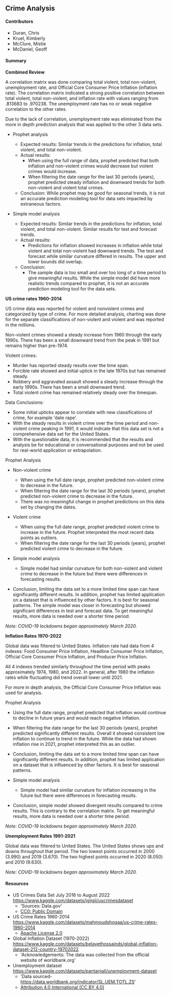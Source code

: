 ## Crime Analysis

#### Contributors

- Duran, Chris
- Kruel, Kimberly
- McClure, Mistie
- McDaniel, Geoff

#### Summary

**Combined Review**

A correlation matrix was done comparing total violent, total non-violent, unemployment rate, and Official Core Consumer Price Inflation (inflation rate). The correlation matrix indicated a strong positive correlation between total violent, total non-violent, and inflation rate with values ranging from .813683 to .970238. The unemployment rate has no or weak negative correlation to the other rates.

Due to the lack of correlation, unemployment rate was eliminated from the more in depth prediction analysis that was applied to the other 3 data sets.

- Prophet analysis

  - Expected results: Similar trends in the predictions for inflation, total violent, and total non-violent.
  - Actual results:
    - When using the full range of data, prophet predicted that both inflation and non-violent crimes would decrease but violent crimes would increase.
    - When filtering the date range for the last 30 periods (years), prophet predicted steady inflation and downward trends for both non-violent and violent total crimes.
  - Conclusion: While prophet may be good for seasonal trends, it is not an accurate prediction modeling tool for data sets impacted by extraneous factors.

- Simple model analysis
  - Expected results: Similar trends in the predictions for inflation, total violent, and total non-violent. Similar results for test and forecast trends.
  - Actual results:
    - Predictions for inflation showed increases in inflation while total violent and total non-violent had downward trends. The test and forecast while similar curvature differed in results. The upper and lower bounds did overlap.
  - Conclusion:
    - The sample data is too small and over too long of a time period to give meaningful results. While the simple model did have more realistic trends compared to prophet, it is not an accurate prediction modeling tool for the data sets.

**US crime rates 1960-2014**

US crime data was reported for violent and nonviolent crimes and categorized by type of crime. For more detailed analysis, charting was done for the separate classifications of non-violent and violent and was reported in the millions.

Non-violent crimes showed a steady increase from 1960 through the early 1990s. There has been a small downward trend from the peak in 1991 but remains higher than pre-1974.

Violent crimes:

- Murder has reported steady results over the time span.
- Forcible rate showed and initial uptick in the late 1970s but has remained steady.
- Robbery and aggravated assault showed a steady increase through the early 1990s. There has been a small downward trend.
- Total violent crime has remained relatively steady over the timespan.

Data Conclusions:

- Some initial upticks appear to correlate with new classifications of crime, for example 'date rape'.
- With the steady results in violent crime over the time period and non-violent crime peaking in 1991, it would indicate that this data set is not a comprehensive data set for the United States.
- With the questionable data, it is recommended that the results and analysis be for educational or conversational purposes and not be used for real-world application or extrapolation.

Prophet Analysis

- Non-violent crime

  - When using the full date range, prophet predicted non-violent crime to decrease in the future.
  - When filtering the date range for the last 30 periods (years), prophet predicted non-violent crime to decrease in the future.
  - There was no meaningful change in prophet predictions on this data set by changing the dates.

- Violent crime

  - When using the full date range, prophet predicted violent crime to increase in the future. Prophet interpreted the most recent data points as outliers.
  - When filtering the date range for the last 30 periods (years), prophet predicted violent crime to decrease in the future.

- Simple model analysis

  - Simple model had similar curvature for both non-violent and violent crime to decrease in the future but there were differences in forecasting results.

- Conclusion, limiting the data set to a more limited time span can have significantly different results. In addition, prophet has limited application on a dataset that is influenced by other factors. It is best for seasonal patterns. The simple model was closer in forecasting but showed significant differences in test and forecast data. To get meaningful results, more data is needed over a shorter time period.

_Note: COVID-19 lockdowns began approximately March 2020._

**Inflation Rates 1970-2022**

Global data was filtered to United States. Inflation rate had data from 4 indexes: Food Consumer Price Inflation, Headline Consumer Price Inflation, Official Core Consumer Price Inflation, and Producer Price Inflation.

All 4 indexes trended similarly throughout the time period with peaks approximately 1974, 1980, and 2022. In general, after 1980 the inflation rates while fluctuating did trend overall lower until 2021.

For more in depth analysis, the Official Core Consumer Price Inflation was used for analysis.

Prophet Analysis

- Using the full date range, prophet predicted that inflation would continue to decline in future years and would reach negative inflation.
- When filtering the date range for the last 30 periods (years), prophet predicted significantly different results. Overall it showed consistent low inflation to continue to trend in the future. While the data had shown inflation rise in 2021, prophet interpreted this as an outlier.
- Conclusion, limiting the data set to a more limited time span can have significantly different results. In addition, prophet has limited application on a dataset that is influenced by other factors. It is best for seasonal patterns.

- Simple model analysis

  - Simple model had similar curvature for inflation increasing in the future but there were differences in forecasting results.

- Conclusion, simple model showed divergent results compared to crime results. This is contrary to the correlation matrix. To get meaningful results, more data is needed over a shorter time period.

_Note: COVID-19 lockdowns began approximately March 2020._

**Unemployment Rates 1991-2021**

Global data was filtered to United States. The United States shows ups and downs throughout that period. The two lowest points occurred in 2000 (3.990) and 2019 (3.670). The two highest points occurred in 2020 (8.050) and 2010 (9.630).

_Note: COVID-19 lockdowns began approximately March 2020._

#### Resources

- US Crimes Data Set July 2016 to August 2022 https://www.kaggle.com/datasets/jgiigii/uscrimesdataset
  - 'Sources: Data.gov'
  - [CC0: Public Domain](https://creativecommons.org/publicdomain/zero/1.0/)
- US Crime Rates 1960-2014 https://www.kaggle.com/datasets/mahmoudshogaa/us-crime-rates-1960-2014
  - [Apache License 2.0](https://www.apache.org/licenses/LICENSE-2.0)
- Global Inflation Dataset (1970-2022) https://www.kaggle.com/datasets/belayethossainds/global-inflation-dataset-212-country-19702022
  - 'Acknowledgements: The data was collected from the official website of worldbank.org'
- Unemployment dataset https://www.kaggle.com/datasets/pantanjali/unemployment-dataset
  - 'Data sourced- https://data.worldbank.org/indicator/SL.UEM.TOTL.ZS'
  - [Attribution 4.0 International (CC BY 4.0)](https://creativecommons.org/licenses/by/4.0/)
